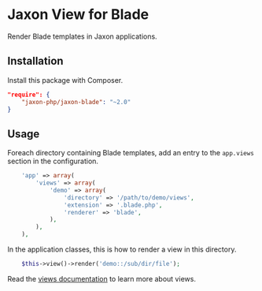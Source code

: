 Jaxon View for Blade
====================

Render Blade templates in Jaxon applications.

Installation
------------

Install this package with Composer.

```json
"require": {
    "jaxon-php/jaxon-blade": "~2.0"
}
```

Usage
-----

Foreach directory containing Blade templates, add an entry to the `app.views` section in the configuration.

```php
    'app' => array(
        'views' => array(
            'demo' => array(
                'directory' => '/path/to/demo/views',
                'extension' => '.blade.php',
                'renderer' => 'blade',
            ),
        ),
    ),
```

In the application classes, this is how to render a view in this directory.

```php
    $this->view()->render('demo::/sub/dir/file');
```

Read the [views documentation](https://www.jaxon-php.org/docs/armada/views.html) to learn more about views.
